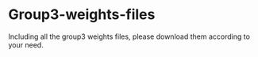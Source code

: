 # Group3-weights-files
Including all the group3 weights files, please download them according to your need.
